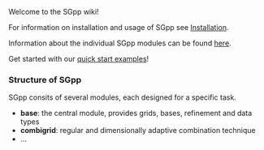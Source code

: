 Welcome to the SGpp wiki!

For information on installation and usage of SGpp see [Installation](https://github.com/SGpp/SGpp/wiki/Installation).

Information about the individual SGpp modules can be found [here]().

Get started with our [quick start examples](https://github.com/SGpp/SGpp/wiki/Quick-Start)!

### Structure of SGpp
SGpp consits of several modules, each designed for a specific task.
* **base**: the central module, provides grids, bases, refinement and data types
* **combigrid**: regular and dimensionally adaptive combination technique
* ...



